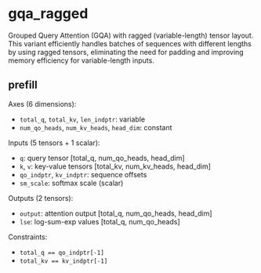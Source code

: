 # gqa_ragged

 Grouped Query Attention (GQA) with ragged (variable-length) tensor layout. This variant efficiently handles batches of sequences with different lengths by using ragged tensors, eliminating the need for padding and improving memory efficiency for variable-length inputs.

## prefill

Axes (6 dimensions):
- `total_q`, `total_kv`, `len_indptr`: variable
- `num_qo_heads`, `num_kv_heads`, `head_dim`: constant

Inputs (5 tensors + 1 scalar):
- `q`: query tensor [total_q, num_qo_heads, head_dim]
- `k`, `v`: key-value tensors [total_kv, num_kv_heads, head_dim]
- `qo_indptr`, `kv_indptr`: sequence offsets
- `sm_scale`: softmax scale (scalar)

Outputs (2 tensors):
- `output`: attention output [total_q, num_qo_heads, head_dim]
- `lse`: log-sum-exp values [total_q, num_qo_heads]

Constraints:
- `total_q == qo_indptr[-1]`
- `total_kv == kv_indptr[-1]`
